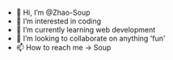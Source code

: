 - 👋 Hi, I’m @Zhao-Soup
- 👀 I’m interested in coding
- 🌱 I’m currently learning web development
- 💞️ I’m looking to collaborate on anything 'fun'
- 📫 How to reach me -> Soup
